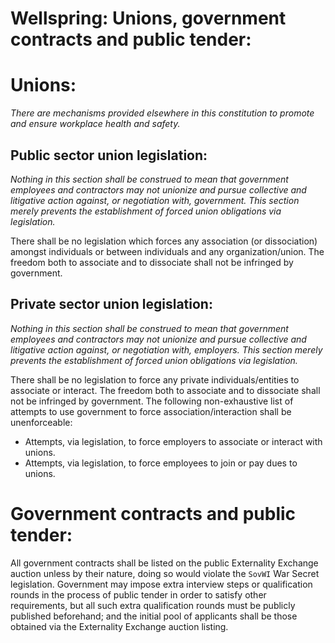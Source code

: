 # Wellspring: Unions, government contracts and public tender:

# Unions:

*There are mechanisms provided elsewhere in this constitution to promote and ensure workplace health and safety.*

## Public sector union legislation:

*Nothing in this section shall be construed to mean that government employees and contractors may not unionize and pursue collective and litigative action against, or negotiation with, government. This section merely prevents the establishment of forced union obligations via legislation.*

There shall be no legislation which forces any association (or dissociation) amongst individuals or between individuals and any organization/union. The freedom both to associate and to dissociate shall not be infringed by government. 

## Private sector union legislation:

*Nothing in this section shall be construed to mean that government employees and contractors may not unionize and pursue collective and litigative action against, or negotiation with, employers. This section merely prevents the establishment of forced union obligations via legislation.*

There shall be no legislation to force any private individuals/entities to associate or interact. The freedom both to associate and to dissociate shall not be infringed by government. The following non-exhaustive list of attempts to use government to force association/interaction shall be unenforceable:

- Attempts, via legislation, to force employers to associate or interact with unions.
- Attempts, via legislation, to force employees to join or pay dues to unions.

# Government contracts and public tender:

All government contracts shall be listed on the public Externality Exchange auction unless by their nature, doing so would violate the `SovWI` War Secret legislation. Government may impose extra interview steps or qualification rounds in the process of public tender in order to satisfy other requirements, but all such extra qualification rounds must be publicly published beforehand; and the initial pool of applicants shall be those obtained via the Externality Exchange auction listing.
